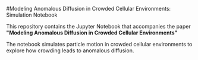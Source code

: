 #Modeling Anomalous Diffusion in Crowded Cellular Environments: Simulation Notebook

This repository contains the Jupyter Notebook that accompanies the paper **"Modeling Anomalous Diffusion in Crowded Cellular Environments"**

The notebook simulates particle motion in crowded cellular environments to explore how crowding leads to anomalous diffusion. 
